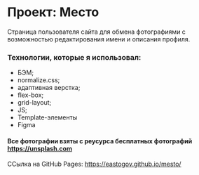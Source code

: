 # Проект: Место

Страница пользователя сайта для обмена фотографиями с возможностью редактирования имени и описания профиля. 

### Технологии, которые я использовал:

* БЭМ;
* normalize.css;
* адаптивная верстка;
* flex-box;
* grid-layout;
* JS;
* Template-элементы
* Figma

#### Все фотографии взяты с реусурса бесплатных фотографий https://unsplash.com

ССылка на GitHub Pages: https://eastogov.github.io/mesto/